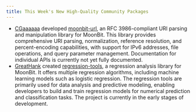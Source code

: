 ```yaml
---
title: This Week's New High-Quality Community Packages
---
```


- [CGaaaaaa](https://github.com/CGaaaaaa) developed [moonbit-url](https://github.com/CGaaaaaa/moonbit-url), an RFC 3986-compliant URI parsing and manipulation library for MoonBit. This library provides comprehensive URI parsing, normalization, reference resolution, and percent-encoding capabilities, with support for IPv6 addresses, file operations, and query parameter management. Documentation for individual APIs is currently not yet fully documented.  
- [GreatHank](https://github.com/GreatHank) created [regression-tools](https://github.com/GreatHank/regression-tools), a regression analysis library for MoonBit. It offers multiple regression algorithms, including machine learning models such as logistic regression. The regression tools are primarily used for data analysis and predictive modeling, enabling developers to build and train regression models for numerical prediction and classification tasks. The project is currently in the early stages of development.

